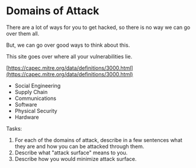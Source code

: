 # Domains of Attack
There are a lot of ways for you to get hacked, so there is no way we can go over them all. 

But, we can go over good ways to think about this. 

This site goes over where all your vulnerabilities lie.

[https://capec.mitre.org/data/definitions/3000.html](https://capec.mitre.org/data/definitions/3000.html)

* Social Engineering
* Supply Chain
* Communications
* Software
* Physical Security
* Hardware

Tasks: 

1. For each of the domains of attack, describe in a few sentences what they are and how you can be attacked through them.
2. Describe what "attack surface" means to you.
3. Describe how you would minimize attack surface.